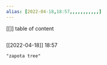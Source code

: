 ```yaml
---
alias: [2022-04-18,18:57,,,,,,,,,,,]
---
```

[[]]
table of content
```toc
```

[[2022-04-18]] 18:57

```query
"zapota tree"
```